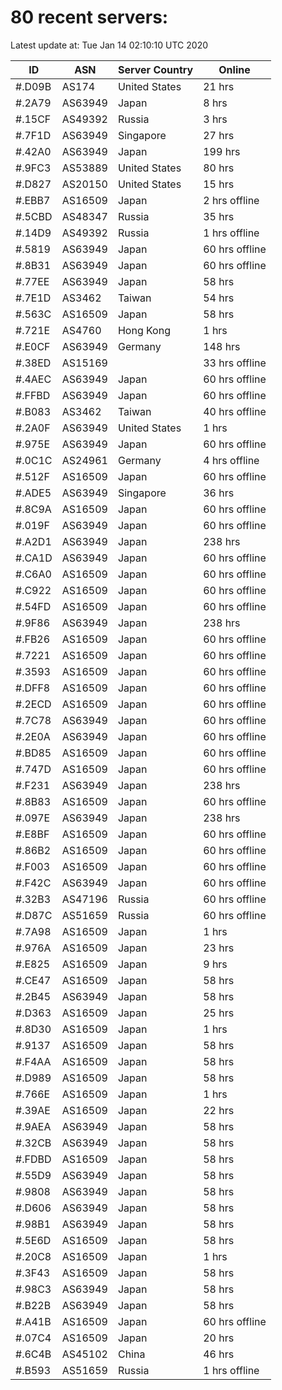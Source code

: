 # 80 recent servers:

Latest update at: Tue Jan 14 02:10:10 UTC 2020

| ID | ASN | Server Country | Online |
| -- | --- | -------------- | ------ |
| #.D09B | AS174 | United States | 21 hrs |
| #.2A79 | AS63949 | Japan | 8 hrs |
| #.15CF | AS49392 | Russia | 3 hrs |
| #.7F1D | AS63949 | Singapore | 27 hrs |
| #.42A0 | AS63949 | Japan | 199 hrs |
| #.9FC3 | AS53889 | United States | 80 hrs |
| #.D827 | AS20150 | United States | 15 hrs |
| #.EBB7 | AS16509 | Japan | 2 hrs offline |
| #.5CBD | AS48347 | Russia | 35 hrs |
| #.14D9 | AS49392 | Russia | 1 hrs offline |
| #.5819 | AS63949 | Japan | 60 hrs offline |
| #.8B31 | AS63949 | Japan | 60 hrs offline |
| #.77EE | AS63949 | Japan | 58 hrs |
| #.7E1D | AS3462 | Taiwan | 54 hrs |
| #.563C | AS16509 | Japan | 58 hrs |
| #.721E | AS4760 | Hong Kong | 1 hrs |
| #.E0CF | AS63949 | Germany | 148 hrs |
| #.38ED | AS15169 |  | 33 hrs offline |
| #.4AEC | AS63949 | Japan | 60 hrs offline |
| #.FFBD | AS63949 | Japan | 60 hrs offline |
| #.B083 | AS3462 | Taiwan | 40 hrs offline |
| #.2A0F | AS63949 | United States | 1 hrs |
| #.975E | AS63949 | Japan | 60 hrs offline |
| #.0C1C | AS24961 | Germany | 4 hrs offline |
| #.512F | AS16509 | Japan | 60 hrs offline |
| #.ADE5 | AS63949 | Singapore | 36 hrs |
| #.8C9A | AS16509 | Japan | 60 hrs offline |
| #.019F | AS63949 | Japan | 60 hrs offline |
| #.A2D1 | AS63949 | Japan | 238 hrs |
| #.CA1D | AS63949 | Japan | 60 hrs offline |
| #.C6A0 | AS16509 | Japan | 60 hrs offline |
| #.C922 | AS16509 | Japan | 60 hrs offline |
| #.54FD | AS16509 | Japan | 60 hrs offline |
| #.9F86 | AS63949 | Japan | 238 hrs |
| #.FB26 | AS16509 | Japan | 60 hrs offline |
| #.7221 | AS16509 | Japan | 60 hrs offline |
| #.3593 | AS16509 | Japan | 60 hrs offline |
| #.DFF8 | AS16509 | Japan | 60 hrs offline |
| #.2ECD | AS16509 | Japan | 60 hrs offline |
| #.7C78 | AS63949 | Japan | 60 hrs offline |
| #.2E0A | AS63949 | Japan | 60 hrs offline |
| #.BD85 | AS16509 | Japan | 60 hrs offline |
| #.747D | AS16509 | Japan | 60 hrs offline |
| #.F231 | AS63949 | Japan | 238 hrs |
| #.8B83 | AS16509 | Japan | 60 hrs offline |
| #.097E | AS63949 | Japan | 238 hrs |
| #.E8BF | AS16509 | Japan | 60 hrs offline |
| #.86B2 | AS16509 | Japan | 60 hrs offline |
| #.F003 | AS16509 | Japan | 60 hrs offline |
| #.F42C | AS63949 | Japan | 60 hrs offline |
| #.32B3 | AS47196 | Russia | 60 hrs offline |
| #.D87C | AS51659 | Russia | 60 hrs offline |
| #.7A98 | AS16509 | Japan | 1 hrs |
| #.976A | AS16509 | Japan | 23 hrs |
| #.E825 | AS16509 | Japan | 9 hrs |
| #.CE47 | AS16509 | Japan | 58 hrs |
| #.2B45 | AS63949 | Japan | 58 hrs |
| #.D363 | AS16509 | Japan | 25 hrs |
| #.8D30 | AS16509 | Japan | 1 hrs |
| #.9137 | AS16509 | Japan | 58 hrs |
| #.F4AA | AS16509 | Japan | 58 hrs |
| #.D989 | AS16509 | Japan | 58 hrs |
| #.766E | AS16509 | Japan | 1 hrs |
| #.39AE | AS16509 | Japan | 22 hrs |
| #.9AEA | AS63949 | Japan | 58 hrs |
| #.32CB | AS63949 | Japan | 58 hrs |
| #.FDBD | AS16509 | Japan | 58 hrs |
| #.55D9 | AS63949 | Japan | 58 hrs |
| #.9808 | AS63949 | Japan | 58 hrs |
| #.D606 | AS63949 | Japan | 58 hrs |
| #.98B1 | AS63949 | Japan | 58 hrs |
| #.5E6D | AS16509 | Japan | 58 hrs |
| #.20C8 | AS16509 | Japan | 1 hrs |
| #.3F43 | AS16509 | Japan | 58 hrs |
| #.98C3 | AS63949 | Japan | 58 hrs |
| #.B22B | AS63949 | Japan | 58 hrs |
| #.A41B | AS16509 | Japan | 60 hrs offline |
| #.07C4 | AS16509 | Japan | 20 hrs |
| #.6C4B | AS45102 | China | 46 hrs |
| #.B593 | AS51659 | Russia | 1 hrs offline |

